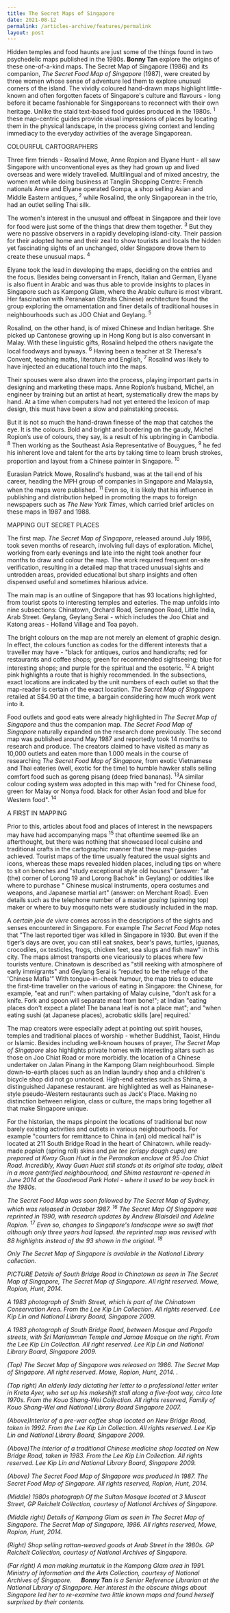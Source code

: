 ```yaml
---
title: The Secret Maps of Singapore
date: 2021-08-12
permalink: /articles-archive/features/permalink
layout: post
---
```

Hidden temples and food haunts are just some of the things found in two psychedelic maps published in the 1980s. **Bonny Tan** explore the origins of these one-of-a-kind maps.
The Secret Map of Singapore (1986) and its companion, <i>The Secret Food Map of Singapore</i> (1987), were created by three women whose sense of adventure led them to explore unusual corners of the island. The vividly coloured hand-drawn maps highlight little-known and often forgotten facets of Singapore's culture and flavours - long before it became fashionable for Singaporeans to reconnect with their own heritage. Unlike the staid text-based food guides produced in the 1980s. <sup>1</sup> these map-centric guides provide visual impressions of places by locating them in the physical landscape, in the process giving context and lending immediacy to the everyday activities of the average Singaporean. 

COLOURFUL CARTOGRAPHERS 

Three firm friends - Rosalind Mowe, Anne Ropion and Elyane Hunt - all saw Singapore with unconventional eyes as they had grown up and lived overseas and were widely travelled. Multilingual and of mixed ancestry, the women met while doing business at Tanglin Shopping Centre: French nationals Anne and Elyane operated Gompa, a shop selling Asian and Middle Eastern antiques, <sup>2</sup> while Rosalind, the only Singaporean in the trio, had an outlet selling Thai silk. 

The women's interest in the unusual and offbeat in Singapore and their love for food were just some of the things that drew them together. <sup>3</sup> But they were no passive observers in a rapidly developing island-city. Their passion for their adopted home and their zeal to show tourists and locals the hidden yet fascinating sights of an unchanged, older Singapore drove them to create these unusual maps. <sup>4</sup>

Elyane took the lead in developing the maps, deciding on the entries and the focus. Besides being conversant in French, Italian and German, Elyane is also fluent in Arabic and was thus able to provide insights to places in Singapore such as Kampong Glam, where the Arabic culture is most vibrant. Her fascination with Peranakan (Straits Chinese) architecture found the group exploring the ornamentation and finer details of traditional houses in neighbourhoods such as JOO Chiat and Geylang. <sup>5</sup>  

Rosalind, on the other hand, is of mixed Chinese and Indian heritage. She picked up Cantonese growing up in Hong Kong but is also conversant in Malay. With these linguistic gifts, Rosalind helped the others navigate the local foodways and byways. <sup>6</sup> Having been a teacher at St Theresa's Convent, teaching maths, literature and English, <sup>7</sup> Rosalind was likely to have injected an educational touch into the maps. 

Their spouses were also drawn into the process, playing important parts in designing and marketing these maps. Anne Ropion’s husband, Michel, an engineer by training but an artist at heart, systematically drew the maps by hand. At a time when computers had not yet entered the lexicon of map design, this must have been a slow and painstaking process. 

But it is not so much the hand-drawn finesse of the map that catches the eye. It is the colours. Bold and bright and bordering on the gaudy, Michel Ropion’s use of colours, they say, is a result of his upbringing in Cambodia. <sup>8</sup> Then working as the Southeast Asia Representative of Bouygues, <sup>9</sup> he fed his inherent love and talent for the arts by taking time to learn brush strokes, proportion and layout from a Chinese painter in Singapore. <sup>10</sup> 

Eurasian Patrick Mowe, Rosalind's husband, was at the tail end of his career, heading the MPH group of companies in Singapore and Malaysia, when the maps were published. <sup>11</sup> Even so, it is likely that his influence in publishing and distribution helped in promoting the maps to foreign newspapers such as <i>The New York Times</i>, which carried brief articles on these maps in 1987 and 1988. 

MAPPING OUT SECRET PLACES 

The first map. <i>The Secret Map of Singapore</i>, released around July 1986, took seven months of research, involving full days of exploration. Michel, working from early evenings and late into the night took another four months to draw and colour the map. The work required frequent on-site verification, resulting in a detailed map that traced unusual sights and untrodden areas, provided educational but sharp insights and often dispensed useful and sometimes hilarious advice. 

The main map is an outline of Singapore that has 93 locations highlighted, from tourist spots to interesting temples and eateries. The map unfolds into nine subsections: Chinatown, Orchard Road, Serangoon Road, Little India, Arab Street. Geylang, Geylang Serai - which includes the Joo Chiat and Katong areas - Holland Village and Toa payoh. 


The bright colours on the map are not merely an element of graphic design. In effect, the colours function as codes for the different interests that a traveller may have - "black for antiques, curios and handicrafts; red for restaurants and coffee shops; green for recommended sightseeing; blue for interesting shops; and purple for the spiritual and the esoteric. <sup>12</sup> A bright pink highlights a route that is highly recommended. In the subsections, exact locations are indicated by the unit numbers of each outlet so that the map-reader is certain of the exact location. <i>The Secret Map of Singapore</i> retailed at S$4.90 at the time, a bargain considering how much work went into it. 

Food outlets and good eats were already highlighted in <i>The Secret Map of Singapore</i> and thus the companion map. <i>The Secret Food Map of Singapore</i> naturally expanded on the research done previously. The second map was published around May 1987 and reportedly took 14 months to research and produce. The creators claimed to have visited as many as 10,000 outlets and eaten more than 1.000 meals in the course of researching <i>The Secret Food Map of Singapore</i>, from exotic Vietnamese and Thai eateries (well, exotic for the time) to humble hawker stalls selling comfort food such as goreng pisang (deep fried bananas). <sup>13</sup>A similar colour coding system was adopted in this map with "red for Chinese food, green for Malay or Nonya food. black for other Asian food and blue for Western food". <sup>14</sup>

A FIRST IN MAPPING 

Prior to this, articles about food and places of interest in the newspapers may have had accompanying maps <sup>15</sup> that oftentime seemed like an afterthought, but there was nothing that showcased local cuisine and traditional crafts in the cartographic manner that these map-guides achieved. Tourist maps of the time usually featured the usual sights and icons, whereas these maps revealed hidden places, including tips on where to sit on benches and "study exceptional style old houses" (answer: "at (the) corner of Lorong 19 and Lorong Bachok” in Geylang) or oddities like where to purchase " Chinese musical instruments, opera costumes and weapons, and Japanese martial art" (answer: on Merchant Road). Even details such as the telephone number of a master <i>gasing</i> (spinning top) maker or where to buy mosquito nets were studiously included in the map. 

A <i>certain joie de vivre</i> comes across in the descriptions of the sights and senses encountered in Singapore. For example <i>The Secret Food Map</i> notes that "The last reported tiger was killed in Singapore in 1930. But even if the tiger’s days are over, you can still eat snakes, bear's paws, turtles, iguanas, crocodiles, ox testicles, frogs, chicken feet, sea slugs and fish maw" in this city. The maps almost transports one vicariously to places where few tourists venture. Chinatown is described as "still reeking with atmosphere of early immigrants" and Geylang Serai is “reputed to be the refuge of the 'Chinese Mafia'” With tongue-in-cheek humour, the map tries to educate the first-time traveller on the various of eating in Singapore: the Chinese, for example, "eat and run!": when partaking of Malay cuisine, "don't ask for a knife. Fork and spoon will separate meat from bone!"; at Indian "eating places don't expect a plate! The banana leaf is not a place mat"; and "when eating sushi (at Japanese places), acrobatic skills [are] required.' 

The map creators were especially adept at pointing out spirit houses, temples and traditional places of worship - whether Buddhist, Taoist, Hindu or Islamic. Besides including well-known houses of prayer, <i>The Secret Map of Singapore</i> also highlights private homes with interesting altars such as those on Joo Chiat Road or more morbidly. the location of a Chinese undertaker on Jalan Pinang in the Kampong Glam neighbourhood. Simple down-to-earth places such as an Indian laundry shop and a children's bicycle shop did not go unnoticed. High-end eateries such as Shima, a distinguished Japanese restaurant. are highlighted as well as Hainanese-style pseudo-Western restaurants such as Jack's Place. Making no distinction between religion, class or culture, the maps bring together all that make Singapore unique. 

For the historian, the maps pinpoint the locations of traditional but now barely existing activities and outlets in various neighbourhoods. For example "counters for remittance to China in (an) old medical hall" is located at 211 South Bridge Road in the heart of Chinatown. while ready-made <i>popiah</i> (spring roll) skins and <i>pie tee<i> (crispy dough cups) are prepared at Kway Guan Huat in the Peranakan enclave at 95 Joo Chiat Road. Incredibly, Kway Guan Huat still stands at its original site today, albeit in a more gentrified neighbourhood, and Shima restaurant re-opened in June 2014 at the Goodwood Park Hotel - where it used to be way back in the 1980s. 

<i>The Secret Food Map</i> was soon followed by <i>The Secret Map of Sydney</i>, which was released in October 1987. <sup>16</sup> <i>The Secret Map Of Singapore</i> was reprinted in 1990, with research updates by Andrew Blaisdell and Adeline Ropion. <sup>17</sup> Even so, changes to Singapore's landscape were so swift that although only three years had lapsed. the reprinted map was revised with 88 highlights instead of the 93 shown in the original. <sup>18</sup>

<i>Only</i> The Secret Map of Singapore <i>is available in the National Library collection.</i> 

PICTURE
Details of South Bridge Road in Chinatown as seen in <i>The Secret Map of Singapore, The Secret Map of Singapore. All right reserved. Mowe, Ropion, Hunt, 2014. </i>

A 1983 photograph of Smith Street, which is part of the Chinatown Conservation Area. <i> From the Lee Kip Lin Collection. All rights reserved. Lee Kip Lin and National Library Board, Singapore 2009. </i>

A 1983 photograph of South Bridge Road, between Mosque and Pagoda streets, with Sri Mariamman Temple and Jamae Mosque on the right. <i> From the Lee Kip Lin Collection. All right reserved. Lee Kip Lin and National Library Board, Singapore 2009.

(Top) <i>The Secret Map of Singapore</i> was released on 1986. <i>The Secret Map of Singapore. All right reserved. Mowe, Ropion, Hunt, 2014. </i>. 

(Top right) An elderly lady dictating her letter to a professional letter writer in Kreta Ayer, who set up his makeshift stall along a five-foot way, circa late 1970s. <i>From the Kouo Shang-Wei Collection. All rights reserved, Family of Kouo Shang-Wei and National Library Board Singapore 2007.

(Above)Interior of a pre-war coffee shop located on New Bridge Road, taken in 1992. <i>From the Lee Kip Lin Collection. All rights reserved. Lee Kip Lin and National Library Board, Singapore 2009.

(Above)The interior of a traditional Chinese medicine shop located on New Bridge Road, taken in 1983. From <i>the Lee Kip Lin Collection. All rights reserved. Lee Kip Lin and National Library Board, Singapore 2009.

(Above) <i>The Secret Food Map of Singapore was produced in 1987. The Secret Food Map of Singapore. All rights reserved, Ropion, Hunt, 2014. </i> 

(Middle) 1980s photograph Of the Sultan Mosque located at 3 Muscat Street, GP Reichelt Collection, courtesy of National Archives of Singapore. 

(Middle right) Details of Kampong Glam as seen in <i>The Secret Map of Singapore. The Secret Map of Singapore, 1986. All rights reserved, Mowe, Ropion, Hunt, 2014. </i>

(Right) Shop selling rattan-weaved goods at Arab Street in the 1980s. <i>GP Reichelt Collection, courtesy of National Archives of Singapore. </i>

(Far right) A man making murtatuk in the Kampong Glam area in 1991. <i>Ministry of Information and the Arts Collection, courtesy of National Archives of Singapore. </i>
 
**Bonny Tan** is a Senior Reference Librarian at the National Library of Singapore. Her interest in the obscure things about Singapore led her to re-examine two little known maps and found herself surprised by their contents.
